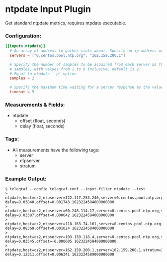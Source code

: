 # ntpdate Input Plugin

Get standard ntpdate metrics, requires ntpdate executable.

### Configuration:

```toml
[[inputs.ntpdate]]
  # An array of address to gather stats about. Specify an ip address or domain name.
  servers = ["0.centos.pool.ntp.org", "162.159.200.1"]

  # Specify the number of samples to be acquired from each server as the integer 
  # samples, with values from 1 to 8 inclusive, default is 2. 
  # Equal to ntpdate '-p' option
  samples = 2

  # Specify the maximum time waiting for a server response as the value timeout.
  timeout = 5
```

### Measurements & Fields:

- ntpdate
    - offset (float, seconds)
    - delay (float, seconds)

### Tags:

- All measurements have the following tags:
    - server
    - ntpserver
    - stratum

### Example Output:

```
$ telegraf --config telegraf.conf --input-filter ntpdate --test
> ntpdate,host=cz2,ntpserver=122.117.253.246,server=0.centos.pool.ntp.org,stratum=2 delay=0.03848,offset=0.001743 1623224584000000000
> ntpdate,host=cz2,ntpserver=60.248.114.17,server=0.centos.pool.ntp.org,stratum=2 delay=0.03387,offset=0.000042 1623224584000000000
> ntpdate,host=cz2,ntpserver=118.163.74.161,server=0.centos.pool.ntp.org,stratum=3 delay=0.08369,offset=0.001024 1623224584000000000
> ntpdate,host=cz2,ntpserver=103.159.118.4,server=0.centos.pool.ntp.org,stratum=2 delay=0.03545,offset=-0.000605 1623224584000000000
> ntpdate,host=cz2,ntpserver=162.159.200.1,server=162.159.200.1,stratum=3 delay=0.12311,offset=0.006341 1623224589000000000
```




